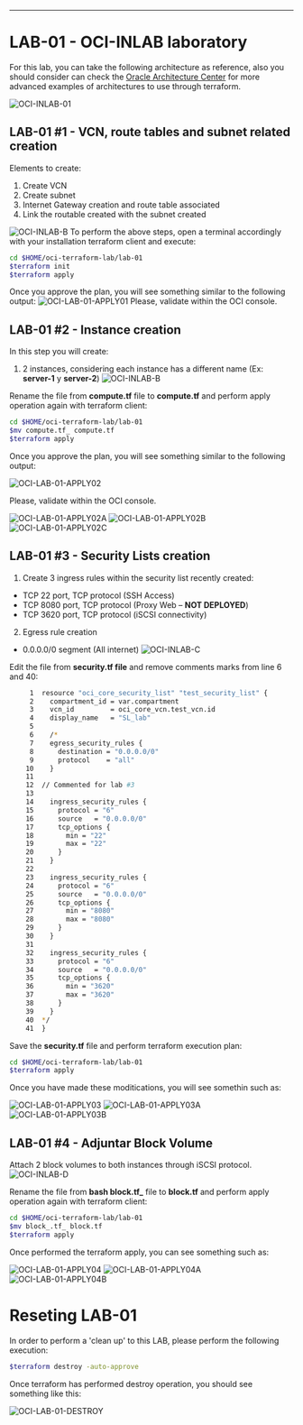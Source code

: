 ---
# LAB-01 - OCI-INLAB laboratory
For this lab, you can take the following architecture as reference, also you should consider 
can check the [Oracle Architecture Center](https://docs.oracle.com/solutions/?q=terraform&cType=reference-architectures&sort=date-desc&lang=en) for more advanced examples of architectures to use through terraform.

![OCI-INLAB-01](../img/inlab-01/OCI-INLAB-01.png)

## LAB-01 #1 - VCN, route tables and subnet related creation
Elements to create:
1. Create VCN 
2. Create subnet
3. Internet Gateway creation and route table associated
4. Link the routable created with the subnet created

![OCI-INLAB-B](../img/inlab-01/OCI-INLAB-A.png)
To perform the above steps, open a terminal accordingly with your installation terraform client and execute:
```bash
cd $HOME/oci-terraform-lab/lab-01
$terraform init
$terraform apply
```
Once you approve the plan, you will see something similar to the following output:
![OCI-LAB-01-APPLY01](../img/inlab-01/OCI-LAB-01-APPLY01.png)
Please, validate within the OCI console.

## LAB-01 #2 - Instance creation
In this step you will create:
1. 2 instances, considering each instance has a different name (Ex: **server-1** y **server-2**)
![OCI-INLAB-B](../img/inlab-01/OCI-INLAB-B.png)

Rename the file from  **compute.tf** file  to **compute.tf** and perform apply operation again with terraform client:
```bash
cd $HOME/oci-terraform-lab/lab-01
$mv compute.tf_ compute.tf 
$terraform apply
```

Once you approve the plan, you will see something similar to the following output:

![OCI-LAB-01-APPLY02](../img/inlab-01/OCI-LAB-01-APPLY02.png)

Please, validate within the OCI console.

![OCI-LAB-01-APPLY02A](../img/inlab-01/OCI-LAB-01-APPLY02A.png)
![OCI-LAB-01-APPLY02B](../img/inlab-01/OCI-LAB-01-APPLY02B.png)
![OCI-LAB-01-APPLY02C](../img/inlab-01/OCI-LAB-01-APPLY02C.png)

## LAB-01 #3 - Security Lists creation
1. Create 3 ingress rules within the security list recently created: 
- TCP 22 port, TCP protocol (SSH Access)
- TCP 8080 port, TCP protocol (Proxy Web – **NOT DEPLOYED**)
- TCP 3620 port, TCP protocol (iSCSI connectivity)

2.  Egress rule creation 
- 0.0.0.0/0 segment (All internet) 
![OCI-INLAB-C](../img/inlab-01/OCI-INLAB-C.png)

Edit the file from  **security.tf file** and remove comments marks from line 6 and 40:
```bash
     1  resource "oci_core_security_list" "test_security_list" {
     2    compartment_id = var.compartment
     3    vcn_id         = oci_core_vcn.test_vcn.id
     4    display_name   = "SL_lab"
     5
     6    /*
     7    egress_security_rules {
     8      destination = "0.0.0.0/0"
     9      protocol    = "all"
    10    }
    11
    12  // Commented for lab #3
    13
    14    ingress_security_rules {
    15      protocol = "6"
    16      source   = "0.0.0.0/0"
    17      tcp_options {
    18        min = "22"
    19        max = "22"
    20      }
    21    }
    22
    23    ingress_security_rules {
    24      protocol = "6"
    25      source   = "0.0.0.0/0"
    26      tcp_options {
    27        min = "8080"
    28        max = "8080"
    29      }
    30    }
    31
    32    ingress_security_rules {
    33      protocol = "6"
    34      source   = "0.0.0.0/0"
    35      tcp_options {
    36        min = "3620"
    37        max = "3620"
    38      }
    39    }
    40  */
    41  }
```
Save the **security.tf** file and perform terraform execution plan:
```bash
cd $HOME/oci-terraform-lab/lab-01
$terraform apply
```
Once you have made these moditications, you will see somethin such as:

![OCI-LAB-01-APPLY03](../img/inlab-01/OCI-LAB-01-APPLY03.png)
![OCI-LAB-01-APPLY03A](../img/inlab-01/OCI-LAB-01-APPLY03A.png)
![OCI-LAB-01-APPLY03B](../img/inlab-01/OCI-LAB-01-APPLY03B.png)

## LAB-01 #4 - Adjuntar Block Volume
Attach 2 block volumes to both instances through iSCSI protocol.
![OCI-INLAB-D](../img/inlab-01/OCI-INLAB-D.png)

Rename the file from  **bash block.tf_** file  to **block.tf** and perform apply operation again with terraform client:
```bash
cd $HOME/oci-terraform-lab/lab-01
$mv block_.tf_ block.tf
$terraform apply
```
Once performed the terraform apply, you can see something such as:

![OCI-LAB-01-APPLY04](../img/inlab-01/OCI-LAB-01-APPLY04.png)
![OCI-LAB-01-APPLY04A](../img/inlab-01/OCI-LAB-01-APPLY04A.png)
![OCI-LAB-01-APPLY04B](../img/inlab-01/OCI-LAB-01-APPLY04B.png)

# Reseting LAB-01 
In order to perform a 'clean up' to this LAB, please perform the following execution:
```bash
$terraform destroy -auto-approve
```
Once terraform has performed destroy operation, you should see something like this:

![OCI-LAB-01-DESTROY](../img/inlab-01/OCI-LAB-01-DESTROY.png)
